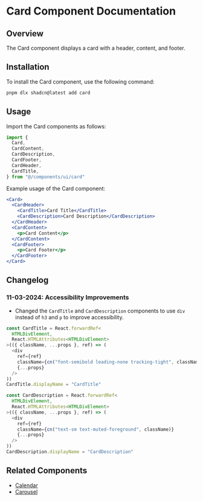 # Card Component Documentation

## Overview
The Card component displays a card with a header, content, and footer.

## Installation
To install the Card component, use the following command:

```bash
pnpm dlx shadcn@latest add card
```

## Usage
Import the Card components as follows:

```javascript
import {
  Card,
  CardContent,
  CardDescription,
  CardFooter,
  CardHeader,
  CardTitle,
} from "@/components/ui/card"
```

Example usage of the Card component:

```jsx
<Card>
  <CardHeader>
    <CardTitle>Card Title</CardTitle>
    <CardDescription>Card Description</CardDescription>
  </CardHeader>
  <CardContent>
    <p>Card Content</p>
  </CardContent>
  <CardFooter>
    <p>Card Footer</p>
  </CardFooter>
</Card>
```

## Changelog
### 11-03-2024: Accessibility Improvements
- Changed the `CardTitle` and `CardDescription` components to use `div` instead of `h3` and `p` to improve accessibility.

```typescript
const CardTitle = React.forwardRef<
  HTMLDivElement,
  React.HTMLAttributes<HTMLDivElement>
>(({ className, ...props }, ref) => (
  <div
    ref={ref}
    className={cn("font-semibold leading-none tracking-tight", className)}
    {...props}
  />
))
CardTitle.displayName = "CardTitle"

const CardDescription = React.forwardRef<
  HTMLDivElement,
  React.HTMLAttributes<HTMLDivElement>
>(({ className, ...props }, ref) => (
  <div
    ref={ref}
    className={cn("text-sm text-muted-foreground", className)}
    {...props}
  />
))
CardDescription.displayName = "CardDescription"
```

## Related Components
- [Calendar](/docs/components/calendar)
- [Carousel](/docs/components/carousel)